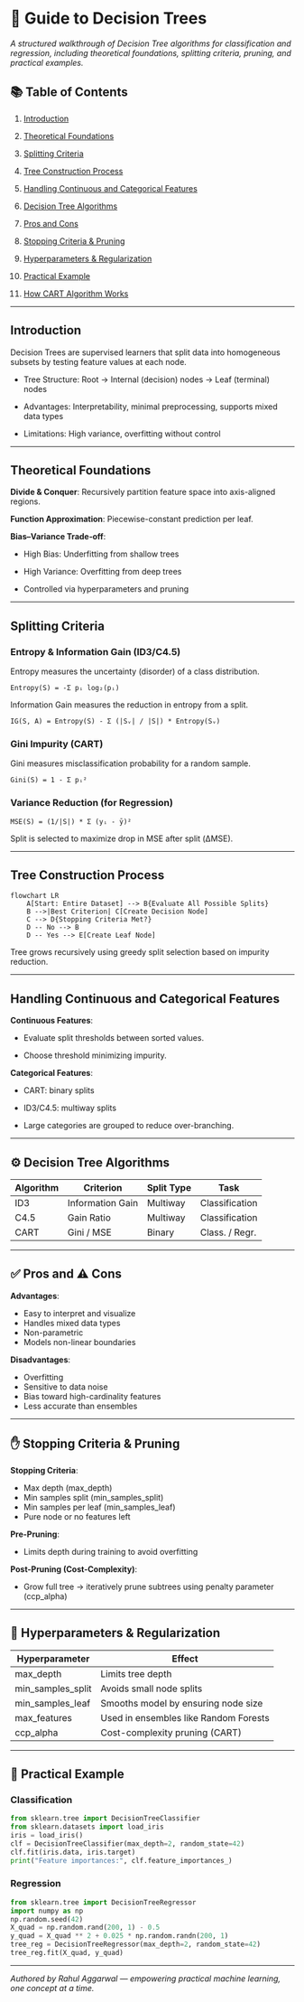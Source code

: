 # 🌳 Guide to Decision Trees

*A structured walkthrough of Decision Tree algorithms for classification and regression, including theoretical foundations, splitting criteria, pruning, and practical examples.*


## 📚 Table of Contents

1. [Introduction](#-introduction)

2. [Theoretical Foundations](#-theoretical-foundations)

3. [Splitting Criteria](#-splitting-criteria)

4. [Tree Construction Process](#-tree-construction-process)

5. [Handling Continuous and Categorical Features](#-handling-continuous-and-categorical-features)

6. [Decision Tree Algorithms](#-decision-tree-algorithms)

7. [Pros and Cons](#-pros-and-cons)

8. [Stopping Criteria & Pruning](#-stopping-criteria--pruning)

9. [Hyperparameters & Regularization](#-hyperparameters--regularization)

10. [Practical Example](#-practical-example)

11. [How CART Algorithm Works](#-how-cart-algorithm-works)

---

## Introduction

Decision Trees are supervised learners that split data into homogeneous subsets by testing feature values at each node.

- Tree Structure: Root → Internal (decision) nodes → Leaf (terminal) nodes

- Advantages: Interpretability, minimal preprocessing, supports mixed data types

- Limitations: High variance, overfitting without control

---

## Theoretical Foundations

**Divide & Conquer**: Recursively partition feature space into axis-aligned regions.

**Function Approximation**: Piecewise-constant prediction per leaf.

**Bias–Variance Trade‑off**:

- High Bias: Underfitting from shallow trees

- High Variance: Overfitting from deep trees

- Controlled via hyperparameters and pruning

---

## Splitting Criteria

### Entropy & Information Gain (ID3/C4.5)

Entropy measures the uncertainty (disorder) of a class distribution.

`Entropy(S) = -Σ pᵢ log₂(pᵢ)`

Information Gain measures the reduction in entropy from a split.

`IG(S, A) = Entropy(S) - Σ (|Sᵥ| / |S|) * Entropy(Sᵥ)`

### Gini Impurity (CART)

Gini measures misclassification probability for a random sample.

`Gini(S) = 1 - Σ pᵢ²`

### Variance Reduction (for Regression)

`MSE(S) = (1/|S|) * Σ (yᵢ - ȳ)²`

Split is selected to maximize drop in MSE after split (ΔMSE).

---

## Tree Construction Process

```mermaid
flowchart LR
    A[Start: Entire Dataset] --> B{Evaluate All Possible Splits}
    B -->|Best Criterion| C[Create Decision Node]
    C --> D{Stopping Criteria Met?}
    D -- No --> B
    D -- Yes --> E[Create Leaf Node]
```

Tree grows recursively using greedy split selection based on impurity reduction.

---

## Handling Continuous and Categorical Features

**Continuous Features**:

- Evaluate split thresholds between sorted values.

- Choose threshold minimizing impurity.


**Categorical Features**:

- CART: binary splits

- ID3/C4.5: multiway splits

- Large categories are grouped to reduce over-branching.

---

## ⚙️ Decision Tree Algorithms

| Algorithm | Criterion         | Split Type | Task         |
|-----------|-------------------|------------|--------------|
| ID3       | Information Gain   | Multiway    | Classification |
| C4.5      | Gain Ratio         | Multiway    | Classification |
| CART      | Gini / MSE         | Binary      | Class. / Regr. |

---

## ✅ Pros and ⚠️ Cons

**Advantages**:
- Easy to interpret and visualize
- Handles mixed data types
- Non-parametric
- Models non-linear boundaries


**Disadvantages**:
- Overfitting
- Sensitive to data noise
- Bias toward high-cardinality features
- Less accurate than ensembles

---

## ✋ Stopping Criteria & Pruning

**Stopping Criteria**:
- Max depth (max_depth)
- Min samples split (min_samples_split)
- Min samples per leaf (min_samples_leaf)
- Pure node or no features left


**Pre-Pruning**:
- Limits depth during training to avoid overfitting


**Post-Pruning (Cost-Complexity)**:
- Grow full tree → iteratively prune subtrees using penalty parameter (ccp_alpha)

---

## 🧩 Hyperparameters & Regularization

| Hyperparameter     | Effect                                      |
|---------------------|----------------------------------------------|
| max_depth           | Limits tree depth                           |
| min_samples_split   | Avoids small node splits                    |
| min_samples_leaf    | Smooths model by ensuring node size         |
| max_features        | Used in ensembles like Random Forests       |
| ccp_alpha           | Cost-complexity pruning (CART)              |

---

## 🧪 Practical Example

### Classification

```python
from sklearn.tree import DecisionTreeClassifier
from sklearn.datasets import load_iris
iris = load_iris()
clf = DecisionTreeClassifier(max_depth=2, random_state=42)
clf.fit(iris.data, iris.target)
print("Feature importances:", clf.feature_importances_)
```

### Regression

```python
from sklearn.tree import DecisionTreeRegressor
import numpy as np
np.random.seed(42)
X_quad = np.random.rand(200, 1) - 0.5
y_quad = X_quad ** 2 + 0.025 * np.random.randn(200, 1)
tree_reg = DecisionTreeRegressor(max_depth=2, random_state=42)
tree_reg.fit(X_quad, y_quad)
```
---

*Authored by Rahul Aggarwal — empowering practical machine learning, one concept at a time.*